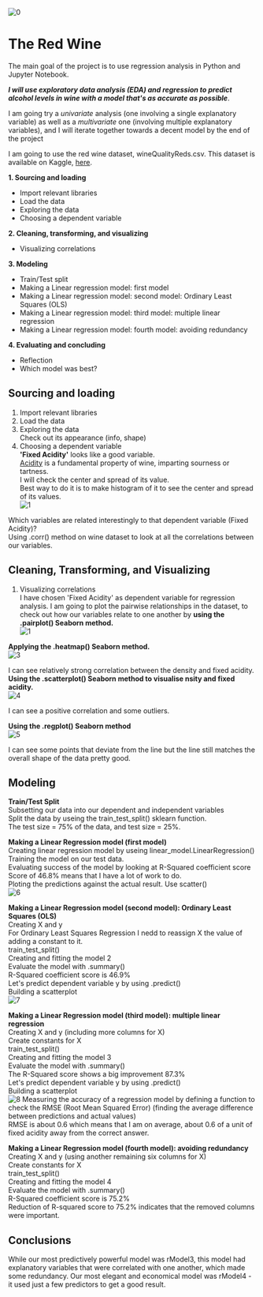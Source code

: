 ![0](https://user-images.githubusercontent.com/98930412/172071101-c6dd81b1-d196-4dfc-9f93-7bbe27c9fb43.png)

# The Red Wine

The main goal of the project is to use regression analysis in Python and Jupyter Notebook.

***I will use exploratory data analysis (EDA) and regression to predict alcohol levels in wine with a model that's as accurate as possible***.

I am going try a *univariate* analysis (one involving a single explanatory variable) as well as a *multivariate* one (involving multiple explanatory variables), and I will iterate together towards a decent model by the end of the project


I am going to use the red wine dataset, wineQualityReds.csv. This dataset is available on Kaggle, [here](https://www.kaggle.com/piyushgoyal443/red-wine-dataset).


**1. Sourcing and loading** 
- Import relevant libraries
- Load the data 
- Exploring the data
- Choosing a dependent variable
 
**2. Cleaning, transforming, and visualizing**
- Visualizing correlations
  
  
**3. Modeling** 
- Train/Test split
- Making a Linear regression model: first model
- Making a Linear regression model: second model: Ordinary Least Squares (OLS) 
- Making a Linear regression model: third model: multiple linear regression
- Making a Linear regression model: fourth model: avoiding redundancy

**4. Evaluating and concluding** 
- Reflection 
- Which model was best?

## Sourcing and loading     
1. Import relevant libraries      
2. Load the data       
3. Exploring the data        
Check out its appearance (info, shape)      
4. Choosing a dependent variable     
**'Fixed Acidity'** looks like a good variable.     
[Acidity](https://waterhouse.ucdavis.edu/whats-in-wine/fixed-acidity) is a fundamental property of wine, imparting sourness or tartness.     
I will check the center and spread of its value.      
Best way to do it is to make histogram of it to see the center and spread of its values.    
![1](https://user-images.githubusercontent.com/98930412/172061262-5b49ef36-aae3-4092-a2a6-3552b939ddc5.png)

Which variables are related interestingly to that dependent variable (Fixed Acidity)?    
Using .corr() method on wine dataset to look at all the correlations between our variables.

## Cleaning, Transforming, and Visualizing    
1. Visualizing correlations    
I have chosen 'Fixed Acidity' as dependent variable for regression analysis. I am going to plot the pairwise relationships in the dataset, to check out how our variables relate to one another by **using the .pairplot() Seaborn method.**     
![1](https://user-images.githubusercontent.com/98930412/172061214-2641baae-4917-4921-add8-db07b2eda8a3.png)

**Applying the .heatmap() Seaborn method.**     
![3](https://user-images.githubusercontent.com/98930412/172061442-61807999-59a5-46b4-a52d-384a77938520.png)

I can see relatively strong correlation between the density and fixed acidity.     
**Using the .scatterplot() Seaborn method to visualise nsity and fixed acidity.**    
![4](https://user-images.githubusercontent.com/98930412/172061630-7ea15b1d-327b-4987-b9b4-26a9ce7d8b6f.png)

I can see a positive correlation and some outliers.    

**Using the .regplot() Seaborn method**    
![5](https://user-images.githubusercontent.com/98930412/172062177-8e2ffb4a-1b5e-4bcd-bd0c-7dcd74ee3430.png)

I can see some points that deviate from the line but the line still matches the overall shape of the data pretty good.

## Modeling

**Train/Test Split**    
Subsetting our data into our dependent and independent variables    
Split the data by useing the train_test_split() sklearn function.    
The test size = 75% of the data, and test size = 25%.    

**Making a Linear Regression model (first model)**    
Creating linear regression model by useing linear_model.LinearRegression()    
Training the model on our test data.    
Evaluating success of the model by looking at R-Squared coefficient score                  
Score of 46.8% means that I have a lot of work to do.            
Ploting the predictions against the actual result. Use scatter()        
![6](https://user-images.githubusercontent.com/98930412/172064115-75e1b3e2-9b9d-4979-91db-6334741eaa26.png)   

**Making a Linear Regression model (second model): Ordinary Least Squares (OLS)**     
Creating X and y      
For Ordinary Least Squares Regression I nedd to reassign X the value of adding a constant to it.      
train_test_split()      
Creating and fitting the model 2     
Evaluate the model with .summary()      
R-Squared coefficient score is 46.9%     
Let's predict dependent variable y by using .predict()    
Building a scatterplot                    
![7](https://user-images.githubusercontent.com/98930412/172064960-3009fc9f-3074-4749-8d6e-1533094f252f.png)

**Making a Linear Regression model (third model): multiple linear regression**                                
Creating X and y (including more columns for X)                         
Create constants for X                                 
train_test_split()                            
Creating and fitting the model 3                                 
Evaluate the model with .summary()                                             
The R-Squared score shows a big improvement 87.3%                                            
Let's predict dependent variable y by using .predict()                                    
Building a scatterplot                           
![8](https://user-images.githubusercontent.com/98930412/172067643-c4b65118-3569-4137-9cc8-5c83f04dbd41.png)
Measuring the accuracy of a regression model by defining a function to check the RMSE (Root Mean Squared Error) (finding the average difference between predictions and actual values)                 
RMSE is about 0.6 which means that I am on average, about 0.6 of a unit of fixed acidity away from the correct answer.                    

 **Making a Linear Regression model (fourth model): avoiding redundancy**                  
Creating X and y (using another remaining six columns for X)                  
Create constants for X                          
train_test_split()                      
Creating and fitting the model 4                                      
Evaluate the model with .summary()                                    
R-Squared coefficient score is 75.2%                                      
Reduction of R-squared score to 75.2% indicates that the removed columns were important.                                               

## Conclusions

While our most predictively powerful model was rModel3, this model had explanatory variables that were correlated with one another, which made some redundancy. Our most elegant and economical model was rModel4 - it used just a few predictors to get a good result.
